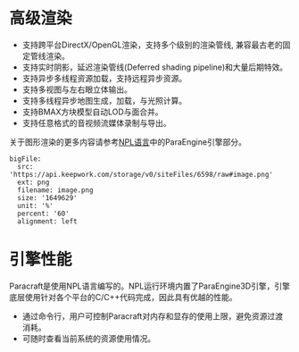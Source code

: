 # 高级渲染
- 支持跨平台DirectX/OpenGL渲染，支持多个级别的渲染管线, 兼容最古老的固定管线渲染。
- 支持实时阴影，延迟渲染管线(Deferred shading pipeline)和大量后期特效。
- 支持异步多线程资源加载，支持远程异步资源。
- 支持多视图与左右眼立体输出。
- 支持多线程异步地图生成，加载，与光照计算。 
- 支持BMAX方块模型自动LOD与面合并。
- 支持任意格式的音视频流媒体录制与导出。

关于图形渲染的更多内容请参考[NPL语言](NPL)中的ParaEngine引擎部分。 

 
```@BigFile
bigFile:
  src: 'https://api.keepwork.com/storage/v0/siteFiles/6598/raw#image.png'
  ext: png
  filename: image.png
  size: '1649629'
  unit: '%'
  percent: '60'
  alignment: left

```


# 引擎性能
Paracraft是使用NPL语言编写的。NPL运行环境内置了ParaEngine3D引擎，引擎底层使用针对各个平台的C/C++代码完成，因此具有优越的性能。 

- 通过命令行，用户可控制Paracraft对内存和显存的使用上限，避免资源过渡消耗。
- 可随时查看当前系统的资源使用情况。


